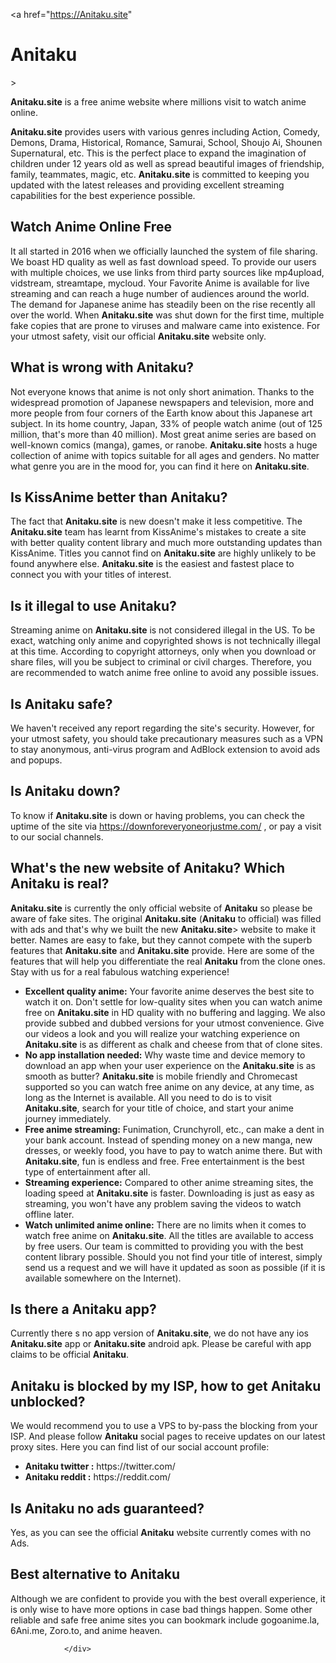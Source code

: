 <a href="https://Anitaku.site" <h1>Anitaku</h1>>
           </a>

<div class="bg-secondary p-4 p-md-5" bis_skin_checked="1">
					<p><strong>Anitaku.site</strong> is a free anime website where millions visit to watch anime online.</p>
<p><strong>Anitaku.site</strong> provides users with various genres including Action, Comedy, Demons, Drama, Historical,
Romance, Samurai, School, Shoujo Ai, Shounen Supernatural, etc. This is the perfect place to
expand the imagination of children under 12 years old as well as spread beautiful images of
friendship, family, teammates, magic, etc. <strong>Anitaku.site</strong> is committed to keeping you updated with the
latest releases and providing excellent streaming capabilities for the best experience
possible.</p>
<h2 class="mt-h-medium">Watch Anime Online Free</h2>
<p>It all started in 2016 when we officially launched the system of file sharing. We boast HD
quality as well as fast download speed. To provide our users with multiple choices, we use links
from third party sources like mp4upload, vidstream, streamtape, mycloud. Your Favorite Anime is
available for live streaming and can reach a huge number of audiences around the world. The
demand for Japanese anime has steadily been on the rise recently all over the world. When <strong>Anitaku.site</strong> was shut down for the first time, multiple fake copies that are prone to viruses and malware
came into existence. For your utmost safety, visit our official <strong>Anitaku.site</strong> website only.</p>
<h2 class="mt-h-medium">What is wrong with <strong>Anitaku</strong>?</h2>
<p>Not everyone knows that anime is not only short animation. Thanks to the widespread promotion of
Japanese newspapers and television, more and more people from four corners of the Earth know
about this Japanese art subject. In its home country, Japan, 33% of people watch anime (out of
125 million, that's more than 40 million). Most great anime series are based on well-known
comics (manga), games, or ranobe. <strong>Anitaku.site</strong> hosts a huge collection of anime with topics suitable
for all ages and genders. No matter what genre you are in the mood for, you can find it here on
<strong>Anitaku.site</strong>.</p>
<h2 class="mt-h-medium">Is KissAnime better than <strong>Anitaku</strong>?</h2>
<p>The fact that <strong>Anitaku.site</strong> is new doesn't make it less competitive. The <strong>Anitaku.site</strong> team has learnt from
KissAnime's mistakes to create a site with better quality content library and much more
outstanding updates than KissAnime. Titles you cannot find on <strong>Anitaku.site</strong> are highly unlikely to be
found anywhere else. <strong>Anitaku.site</strong> is the easiest and fastest place to connect you with your titles of
interest.</p>
<h2 class="mt-h-medium">Is it illegal to use <strong>Anitaku</strong>?</h2>
<p>Streaming anime on <strong>Anitaku.site</strong> is not considered illegal in the US. To be exact, watching only anime
and copyrighted shows is not technically illegal at this time. According to copyright attorneys,
only when you download or share files, will you be subject to criminal or civil charges.
Therefore, you are recommended to watch anime free online to avoid any possible issues.</p>
<h2 class="mt-h-medium">Is <strong>Anitaku</strong> safe?</h2>
<p>We haven't received any report regarding the site's security. However, for your utmost safety,
you should take precautionary measures such as a VPN to stay anonymous, anti-virus program and
AdBlock extension to avoid ads and popups.</p>
<h2 class="mt-h-medium">Is <strong>Anitaku</strong> down?</h2>
<p>To know if <strong>Anitaku.site</strong> is down or having problems, you can check the uptime of the site via <a href="https://downforeveryoneorjustme.com/" target="_blank">https://downforeveryoneorjustme.com/</a>
, or pay a visit to our social channels.</p>
<h2 class="mt-h-medium">What's the new website of <strong>Anitaku</strong>? Which <strong>Anitaku</strong> is real?</h2>
<p><strong>Anitaku.site</strong> is currently the only official website of <strong>Anitaku</strong> so please be aware of fake sites. The
original <strong>Anitaku.site</strong> (<strong>Anitaku</strong> to official) was filled with ads and that's why we built the new
<strong>Anitaku.site</strong>&gt; website to make it better. Names are easy to fake, but they cannot compete with the
superb features that <strong>Anitaku.site</strong> and <strong>Anitaku.site</strong> provide. Here are some of the features that will
help you differentiate the real <strong>Anitaku</strong> from the clone ones. Stay with us for a real fabulous
watching experience!</p>
<ul>
<li><strong>Excellent quality anime:</strong> Your favorite anime deserves the best site to
watch it on. Don't settle for low-quality sites when you can watch anime free on <strong>Anitaku.site</strong> in
HD quality with no buffering and lagging. We also provide subbed and dubbed versions for
your utmost convenience. Give our videos a look and you will realize your watching
experience on <strong>Anitaku.site</strong> is as different as chalk and cheese from that of clone sites.
</li>
<li><strong>No app installation needed:</strong> Why waste time and device memory to download an
app when your user experience on the <strong>Anitaku.site</strong> is as smooth as butter? <strong>Anitaku.site</strong> is mobile
friendly and Chromecast supported so you can watch free anime on any device, at any time, as
long as the Internet is available. All you need to do is to visit <strong>Anitaku.site</strong>, search for your
title of choice, and start your anime journey immediately.
</li>
<li><strong>Free anime streaming:</strong> Funimation, Crunchyroll, etc., can make a dent in
your bank account. Instead of spending money on a new manga, new dresses, or weekly food,
you have to pay to watch anime there. But with <strong>Anitaku.site</strong>, fun is endless and free. Free
entertainment is the best type of entertainment after all.
</li>
<li><strong>Streaming experience:</strong> Compared to other anime streaming sites, the loading
speed at <strong>Anitaku.site</strong> is faster. Downloading is just as easy as streaming, you won't have any
problem saving the videos to watch offline later.
</li>
<li><strong>Watch unlimited anime online:</strong> There are no limits when it comes to watch
free anime on <strong>Anitaku.site</strong>. All the titles are available to access by free users. Our team is
committed to providing you with the best content library possible. Should you not find your
title of interest, simply send us a request and we will have it updated as soon as possible
(if it is available somewhere on the Internet).
</li>
</ul>
<h2 class="mt-h-medium">Is there a <strong>Anitaku</strong> app?</h2>
<p>Currently there s no app version of <strong>Anitaku.site</strong>, we do not have any ios <strong>Anitaku.site</strong> app or <strong>Anitaku.site</strong> android
apk. Please be careful with app claims to be official <strong>Anitaku</strong>.</p>
<h2 class="mt-h-medium"><strong>Anitaku</strong> is blocked by my ISP, how to get <strong>Anitaku</strong> unblocked?</h2>
<p>We would recommend you to use a VPS to by-pass the blocking from your ISP. And please follow
<strong>Anitaku</strong> social pages to receive updates on our latest proxy sites. Here you can find list of our
social account profile:
</p>
<ul>
<li><strong>Anitaku twitter :</strong> https://twitter.com/</li>
<li><strong>Anitaku reddit :</strong> https://reddit.com/</li>
</ul>
<h2 class="mt-h-medium">Is <strong>Anitaku</strong> no ads guaranteed?</h2>
<p>Yes, as you can see the official <strong>Anitaku</strong> website currently comes with no Ads.</p>
<h2 class="mt-h-medium">Best alternative to <strong>Anitaku</strong></h2>
<p>Although we are confident to provide you with the best overall experience, it is
only wise to have more options in case bad things happen. Some other reliable
and safe free anime sites you can bookmark include gogoanime.la, 6Ani.me, Zoro.to, and
anime heaven.</p>

				</div>
